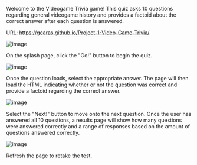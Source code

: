 Welcome to the Videogame Trivia game! This quiz asks 10 questions regarding general videogame history and provides a factoid about the correct answer after each question is answered.

URL: https://gcaras.github.io/Project-1-Video-Game-Trivia/

![image](https://user-images.githubusercontent.com/52478158/64025960-d202fa00-cb0b-11e9-94fb-27bfa271cf49.png)

On the splash page, click the "Go!" button to begin the quiz.

![image](https://user-images.githubusercontent.com/52478158/64026579-0a570800-cb0d-11e9-9789-14cd56615b47.png)

Once the question loads, select the appropriate answer. The page will then load the HTML indicating whether or not the question was correct and provide a factoid regarding the correct answer.

![image](https://user-images.githubusercontent.com/52478158/64026715-49855900-cb0d-11e9-9727-cff5b5141e2c.png)

Select the "Next!" button to move onto the next question. Once the user has answered all 10 questions, a results page will show how many questions were answered correctly and a range of responses based on the amount of questions answered correctly.

![image](https://user-images.githubusercontent.com/52478158/64026941-ba2c7580-cb0d-11e9-9c1a-3b2019b53b38.png)

Refresh the page to retake the test.
